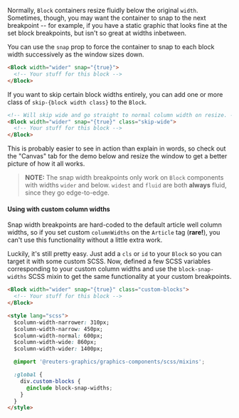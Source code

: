 Normally, `Block` containers resize fluidly below the original `width`. Sometimes, though, you may want the container to snap to the next breakpoint -- for example, if you have a static graphic that looks fine at the set block breakpoints, but isn't so great at widths inbetween.

You can use the `snap` prop to force the container to snap to each block width successively as the window sizes down.

```html
<Block width="wider" snap="{true}">
  <!-- Your stuff for this block -->
</Block>
```

If you want to skip certain block widths entirely, you can add one or more class of `skip-{block width class}` to the `Block`.

```html
<!-- Will skip wide and go straight to normal column width on resize. -->
<Block width="wider" snap="{true}" class="skip-wide">
  <!-- Your stuff for this block -->
</Block>
```

This is probably easier to see in action than explain in words, so check out the "Canvas" tab for the demo below and resize the window to get a better picture of how it all works.

> **NOTE:** The snap width breakpoints only work on `Block` components with widths `wider` and below. `widest` and `fluid` are both **always** fluid, since they go edge-to-edge.

#### Using with custom column widths

Snap width breakpoints are hard-coded to the default article well column widths, so if you set custom `columnWidths` on the `Article` tag (**rare!**), you can't use this functionality without a little extra work.

Luckily, it's still pretty easy. Just add a `cls` or `id` to your `Block` so you can target it with some custom SCSS. Now, defined a few SCSS variables corresponding to your custom column widths and use the `block-snap-widths` SCSS mixin to get the same functionality at your custom breakpoints.

```html
<Block width="wider" snap="{true}" class="custom-blocks">
  <!-- Your stuff for this block -->
</Block>

<style lang="scss">
  $column-width-narrower: 310px;
  $column-width-narrow: 450px;
  $column-width-normal: 600px;
  $column-width-wide: 860px;
  $column-width-wider: 1400px;

  @import '@reuters-graphics/graphics-components/scss/mixins';

  :global {
    div.custom-blocks {
      @include block-snap-widths;
    }
  }
</style>
```
